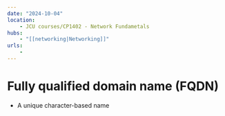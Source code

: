 ```yaml
---
date: "2024-10-04"
location: 
    - JCU courses/CP1402 - Network Fundametals
hubs: 
    - "[[networking|Networking]]"
urls:
    - 
---
```


# Fully qualified domain name (FQDN)
+ A unique character-based name
